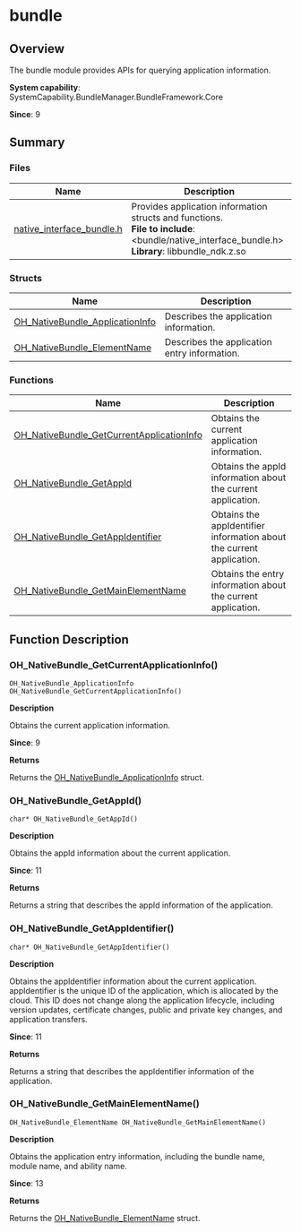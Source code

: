 # bundle


## Overview

The bundle module provides APIs for querying application information.

**System capability**: SystemCapability.BundleManager.BundleFramework.Core

**Since**: 9


## Summary


### Files

| Name| Description|
| -------- | -------- |
| [native_interface_bundle.h](native__interface__bundle.md) | Provides application information structs and functions.<br>**File to include**: &lt;bundle/native_interface_bundle.h&gt;<br>**Library**: libbundle_ndk.z.so|


### Structs

| Name| Description|
| -------- | -------- |
| [OH_NativeBundle_ApplicationInfo](_o_h___native_bundle_application_info.md) | Describes the application information.|
| [OH_NativeBundle_ElementName](_o_h___native_bundle_element_name.md) | Describes the application entry information.|



### Functions

| Name| Description|
| -------- | -------- |
| [OH_NativeBundle_GetCurrentApplicationInfo](#oh_nativebundle_getcurrentapplicationinfo) | Obtains the current application information.|
| [OH_NativeBundle_GetAppId](#oh_nativebundle_getappid) | Obtains the appId information about the current application.|
| [OH_NativeBundle_GetAppIdentifier](#oh_nativebundle_getappidentifier) | Obtains the appIdentifier information about the current application.|
| [OH_NativeBundle_GetMainElementName](#oh_nativebundle_getmainelementname) | Obtains the entry information about the current application.|


## Function Description


### OH_NativeBundle_GetCurrentApplicationInfo()

```
OH_NativeBundle_ApplicationInfo OH_NativeBundle_GetCurrentApplicationInfo()
```

**Description**

Obtains the current application information.

**Since**: 9

**Returns**

Returns the [OH_NativeBundle_ApplicationInfo](_o_h___native_bundle_application_info.md) struct.

### OH_NativeBundle_GetAppId()

```
char* OH_NativeBundle_GetAppId()
```

**Description**

Obtains the appId information about the current application.

**Since**: 11

**Returns**

Returns a string that describes the appId information of the application.

### OH_NativeBundle_GetAppIdentifier()

```
char* OH_NativeBundle_GetAppIdentifier()
```

**Description**

Obtains the appIdentifier information about the current application. appIdentifier is the unique ID of the application, which is allocated by the cloud. This ID does not change along the application lifecycle, including version updates, certificate changes, public and private key changes, and application transfers.

**Since**: 11

**Returns**

Returns a string that describes the appIdentifier information of the application.

### OH_NativeBundle_GetMainElementName()

```
OH_NativeBundle_ElementName OH_NativeBundle_GetMainElementName()
```

**Description**

Obtains the application entry information, including the bundle name, module name, and ability name.

**Since**: 13

**Returns**

Returns the [OH_NativeBundle_ElementName](_o_h___native_bundle_element_name.md) struct.
